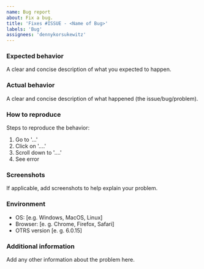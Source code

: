 ```yaml
---
name: Bug report
about: Fix a bug.
title: 'Fixes #ISSUE - <Name of Bug>'
labels: 'Bug'
assignees: 'dennykorsukewitz'
---
```


### Expected behavior
A clear and concise description of what you expected to happen.

### Actual behavior
A clear and concise description of what happened (the issue/bug/problem).

### How to reproduce
Steps to reproduce the behavior:
1. Go to '...'
2. Click on '....'
3. Scroll down to '....'
4. See error

### Screenshots
If applicable, add screenshots to help explain your problem.

### Environment
 - OS: [e.g. Windows, MacOS, Linux]
 - Browser: [e. g. Chrome, Firefox, Safari]
 - OTRS version [e. g. 6.0.15]

### Additional information
Add any other information about the problem here.
